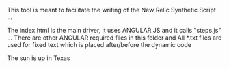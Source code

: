 This tool is meant to facilitate the writing of the New Relic Synthetic Script ...
 
The index.html is the main driver, it uses ANGULAR.JS and it calls "steps.js" ...
There are other ANGULAR required files in this folder and 
All *.txt files are used for fixed text which is placed after/before the dynamic code

The sun is up in Texas
